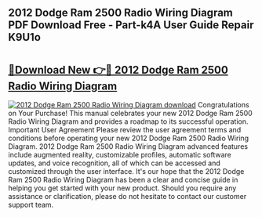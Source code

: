 ## 2012 Dodge Ram 2500 Radio Wiring Diagram PDF Download Free - Part-k4A User Guide Repair K9U1o

# <h2><a href="http://dfqshnv.blite.top/?on=2012+Dodge+Ram+2500+Radio+Wiring+Diagram">🔗Download New 👉🔴 2012 Dodge Ram 2500 Radio Wiring Diagram</a></h2>

[![2012 Dodge Ram 2500 Radio Wiring Diagram download](https://i.imgur.com/lujVjoI.png)](http://dfqshnv.blite.top/?on=2012+Dodge+Ram+2500+Radio+Wiring+Diagram)
Congratulations on Your Purchase! This manual celebrates your new 2012 Dodge Ram 2500 Radio Wiring Diagram and provides a roadmap to its successful operation. Important User Agreement Please review the user agreement terms and conditions before operating your new 2012 Dodge Ram 2500 Radio Wiring Diagram. 2012 Dodge Ram 2500 Radio Wiring Diagram advanced features include augmented reality, customizable profiles, automatic software updates, and voice recognition, all of which can be accessed and customized through the user interface. It's our hope that the 2012 Dodge Ram 2500 Radio Wiring Diagram has been a clear and concise guide in helping you get started with your new product. Should you require any assistance or clarification, please do not hesitate to contact our customer support team.
